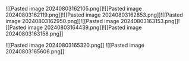 ![[Pasted image 20240803162105.png]]![[Pasted image 20240803162119.png]]![[Pasted image 20240803162853.png]]![[Pasted image 20240803162950.png]]![[Pasted image 20240803163153.png]]![[Pasted image 20240803164439.png]]![[Pasted image 20240803163158.png]]


![[Pasted image 20240803165320.png]]
![[Pasted image 20240803165606.png]]